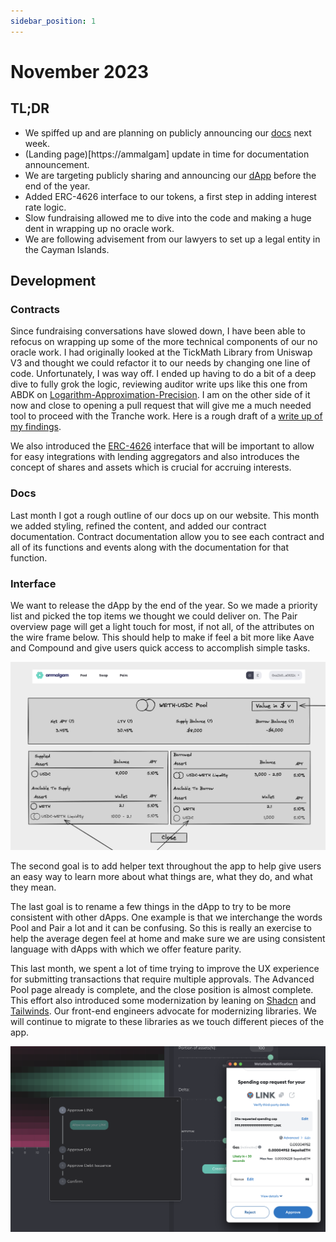 ```yaml
---
sidebar_position: 1
---
```


# November 2023

## TL;DR

- We spiffed up and are planning on publicly announcing our [docs](https://docs.ammalgam.xyz) next week.
- (Landing page)[https://ammalgam] update in time for documentation announcement.
- We are targeting publicly sharing and announcing  our [dApp](https://ammalgam.vercel.app/) before the end of the year.
- Added ERC-4626 interface to our tokens, a first step in adding interest rate logic.
- Slow fundraising allowed me to dive into the code and making a huge dent in wrapping up no oracle work.
- We are following advisement from our lawyers to set up a legal entity in the Cayman Islands.

## Development

### Contracts

Since fundraising conversations have slowed down, I have been able to refocus on wrapping up some of the more technical components of our no oracle work. I had originally looked at the TickMath Library from Uniswap V3 and thought we could refactor it to our needs by changing one line of code. Unfortunately, I was way off. I ended up having to do a bit of a deep dive to fully grok the logic, reviewing auditor write ups like this one from ABDK on [Logarithm-Approximation-Precision](https://hackmd.io/@abdk/SkVJeHK9v#Logarithm-Approximation-Precision). I am on the other side of it now and close to opening a pull request that will give me a much needed tool to proceed with the Tranche work. Here is a rough draft of a [write up of my findings](https://www.notion.so/Generalization-of-Binary-Logarithm-Adjustments-569ae68b2b1b41b8be9f13a72373483b?pvs=21). 

We also introduced the [ERC-4626](https://ethereum.org/en/developers/docs/standards/tokens/erc-4626/) interface that will be important to allow for easy integrations with lending aggregators and also introduces the concept of shares and assets which is crucial for accruing interests. 

### Docs

Last month I got a rough outline of our docs up on our website. This month we added styling, refined the content, and added our contract documentation. Contract documentation allow you to see each contract and all of its functions and events along with the documentation for that function.

### Interface

We want to release the dApp by the end of the year. So we made a priority list and picked the top items we thought we could deliver on. The Pair overview page will get a light touch for most, if not all, of the attributes on the wire frame below. This should help to make if feel a bit more like Aave and Compound and give users quick access to accomplish simple tasks.

![Pool Page](./assets/Pool%20Page.png)

The second goal is to add helper text throughout the app to help give users an easy way to learn more about what things are, what they do, and what they mean. 

The last goal is to rename a few things in the dApp to try to be more consistent with other dApps. One example is that we interchange the words Pool and Pair a lot and it can be confusing. So this is really an exercise to help the average degen feel at home and make sure we are using consistent language with dApps with which we offer feature parity. 

This last month, we spent a lot of time trying to improve the UX experience for
submitting transactions that require multiple approvals. The Advanced Pool page
already is complete, and the close position is almost complete. This effort also
introduced some modernization by leaning on [Shadcn](https://ui.shadcn.com/) and
[Tailwinds](https://tailwindcss.com/). Our front-end engineers advocate for
modernizing libraries. We will continue to migrate to these libraries as we
touch different pieces of the app.

![Stepper](./assets/stepper.png)
